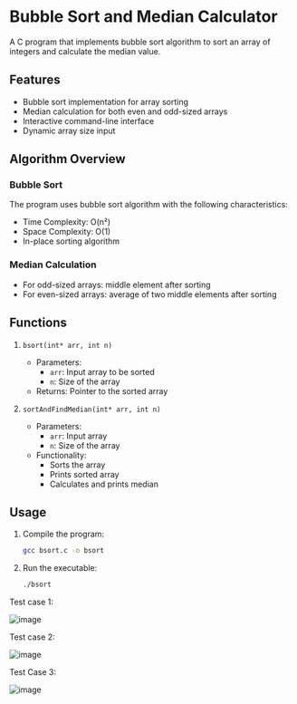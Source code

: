 # Bubble Sort and Median Calculator

A C program that implements bubble sort algorithm to sort an array of integers and calculate the median value.

## Features

- Bubble sort implementation for array sorting
- Median calculation for both even and odd-sized arrays
- Interactive command-line interface
- Dynamic array size input

## Algorithm Overview

### Bubble Sort
The program uses bubble sort algorithm with the following characteristics:
- Time Complexity: O(n²)
- Space Complexity: O(1)
- In-place sorting algorithm

### Median Calculation
- For odd-sized arrays: middle element after sorting
- For even-sized arrays: average of two middle elements after sorting

## Functions

1. `bsort(int* arr, int n)`
   - Parameters:
     - `arr`: Input array to be sorted
     - `n`: Size of the array
   - Returns: Pointer to the sorted array

2. `sortAndFindMedian(int* arr, int n)`
   - Parameters:
     - `arr`: Input array
     - `n`: Size of the array
   - Functionality:
     - Sorts the array
     - Prints sorted array
     - Calculates and prints median

## Usage

1. Compile the program:
   ```bash
   gcc bsort.c -o bsort
   ```

2. Run the executable:
   ```bash
   ./bsort
   ```


Test case 1: 

![image](https://github.com/user-attachments/assets/01f04f86-c186-435f-9fee-23bd52187d59)

Test case 2:

![image](https://github.com/user-attachments/assets/66e966bf-e0d5-4bf6-bc5e-12548be885a0)

Test Case 3:

![image](https://github.com/user-attachments/assets/c6b55550-471f-415a-a60c-02304d8c0ae6)
